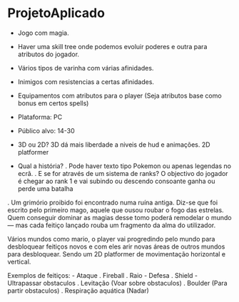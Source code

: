 # ProjetoAplicado

- Jogo com magia.
- Haver uma skill tree onde podemos evoluir poderes e outra para atributos do jogador.
- Vários tipos de varinha com várias afinidades.
- Inimigos com resistencias a certas afinidades.
- Equipamentos com atributos para o player (Seja atributos base como bonus em certos spells)

- Plataforma: PC
- Público alvo: 14-30	

- 3D ou 2D? 3D dá mais liberdade a niveis de hud e animações. 2D platformer


- Qual a história?
	. Pode haver texto tipo Pokemon ou apenas legendas no ecrã.
	. E se for através de um sistema de ranks? O objectivo do jogador é chegar ao rank 1 e vai subindo ou descendo consoante ganha ou perde uma batalha

. Um grimório proibido foi encontrado numa ruína antiga. Diz-se que foi escrito pelo primeiro mago, aquele que ousou roubar o fogo das estrelas. Quem conseguir dominar as magias desse tomo poderá remodelar o mundo — mas cada feitiço lançado rouba um fragmento da alma do utilizador.

Vários mundos como mario, o player vai progredindo pelo mundo para desbloquear feitiços novos e com eles arir novas áreas de outros mundos para desbloquear. 
Sendo um 2D platformer de movimentação horizontal e vertical.

Exemplos de feitiços:
	- Ataque
		. Fireball
		. Raio
	- Defesa
		. Shield
	- Ultrapassar obstaculos
		. Levitação (Voar sobre obstaculos)
		. Boulder (Para partir obstaculos)
		. Respiração aquática (Nadar)
